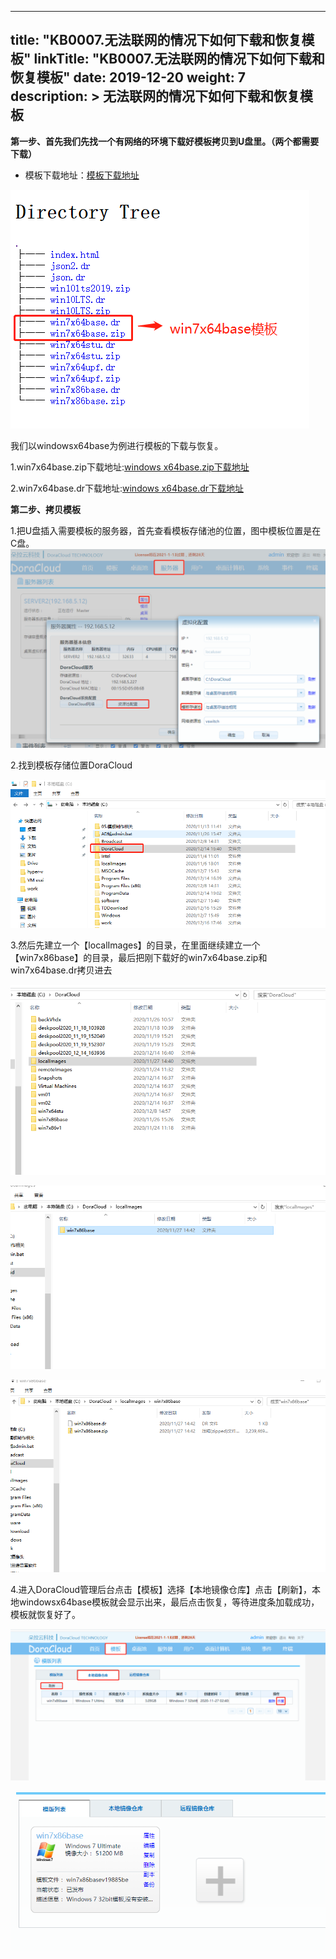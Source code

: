 
---
title: "KB0007.无法联网的情况下如何下载和恢复模板"
linkTitle: "KB0007.无法联网的情况下如何下载和恢复模板"
date: 2019-12-20
weight: 7
description: >
   无法联网的情况下如何下载和恢复模板
---

 **第一步、首先我们先找一个有网络的环境下载好模板拷贝到U盘里。（两个都需要下载）** 

- 模板下载地址：[模板下载地址][URL_board]

![](./images/doracloud_board0.png) 

我们以windowsx64base为例进行模板的下载与恢复。

1.win7x64base.zip下载地址:[windows x64base.zip下载地址][URL_windows_x64base_zip]

2.win7x64base.dr下载地址:[windows x64base.dr下载地址][URL_windows_x64base_dr]

  **第二步、拷贝模板** 

1.把U盘插入需要模板的服务器，首先查看模板存储池的位置，图中模板位置是在C盘。
![](./images/doracloud_board1.png) 

2.找到模板存储位置DoraCloud

![](./images/doracloud_board2.png) 

3.然后先建立一个【localImages】的目录，在里面继续建立一个【win7x86base】的目录，最后把刚下载好的win7x64base.zip和win7x64base.dr拷贝进去

![](./images/doracloud_board3.png) 

![](./images/doracloud_board4.png) 

![](./images/doracloud_board5.png) 

4.进入DoraCloud管理后台点击【模板】选择【本地镜像仓库】点击【刷新】，本地windowsx64base模板就会显示出来，最后点击恢复，等待进度条加载成功，模板就恢复好了。

![](./images/doracloud_board6.png) 

![](./images/doracloud_board7.png) 


[URL_board]: http://vdi.doracloud.cn:9000/repo/
[URL_windows_x64base_zip]: http://vdi.doracloud.cn:9000/repo/hyperv/win7x64base.zip
[URL_windows_x64base_dr]: http://vdi.doracloud.cn:9000/repo/hyperv/win7x64base.dr
